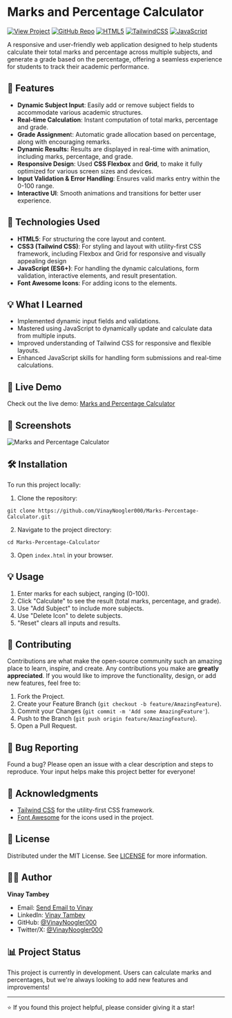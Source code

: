 # Marks and Percentage Calculator

[![View Project](https://img.shields.io/badge/View-Project-blue)](https://marks-and-percentage-calculator-by-vt.b-cdn.net/)
[![GitHub Repo](https://img.shields.io/badge/GitHub-Repo-black)](https://github.com/VinayNoogler000/Marks-Percentage-Calculator)
[![HTML5](https://img.shields.io/badge/html5-%23E34F26.svg?style=for-the-badge&logo=html5&logoColor=white)](https://github.com/VinayNoogler000/Marks-Percentage-Calculator/blob/main/index.html)
[![TailwindCSS](https://img.shields.io/badge/tailwindcss-%2338B2AC.svg?style=for-the-badge&logo=tailwind-css&logoColor=white)](https://github.com/VinayNoogler000/Marks-Percentage-Calculator/blob/main/style.css)
[![JavaScript](https://img.shields.io/badge/javascript-%23323330.svg?style=for-the-badge&logo=javascript&logoColor=%23F7DF1E)](https://github.com/VinayNoogler000/Marks-Percentage-Calculator/blob/main/app.js)

A responsive and user-friendly web application designed to help students calculate their total marks and percentage across multiple subjects, and generate a grade based on the percentage, offering a seamless experience for students to track their academic performance.

## 🌟 Features

- **Dynamic Subject Input**: Easily add or remove subject fields to accommodate various academic structures.
- **Real-time Calculation**: Instant computation of total marks, percentage and grade.
- **Grade Assignmen**t: Automatic grade allocation based on percentage, along with encouraging remarks.
- **Dynamic Results:** Results are displayed in real-time with animation, including marks, percentage, and grade.
- **Responsive Design**: Used **CSS Flexbox** and **Grid**, to make it fully optimized for various screen sizes and devices.
- **Input Validation & Error Handling**: Ensures valid marks entry within the 0-100 range.
- **Interactive UI**: Smooth animations and transitions for better user experience.

## 🧰 Technologies Used

- **HTML5**: For structuring the core layout and content.
- **CSS3 (Tailwind CSS)**:  For styling and layout with utility-first CSS framework, including Flexbox and Grid for responsive and visually appealing design
- **JavaScript (ES6+)**: For handling the dynamic calculations, form validation, interactive elements, and result presentation.
- **Font Awesome Icons**: For adding icons to the elements.

## 💡 What I Learned

- Implemented dynamic input fields and validations.
- Mastered using JavaScript to dynamically update and calculate data from multiple inputs.
- Improved understanding of Tailwind CSS for responsive and flexible layouts.
- Enhanced JavaScript skills for handling form submissions and real-time calculations.

## 🚀 Live Demo

Check out the live demo: [Marks and Percentage Calculator](https://marks-and-percentage-calculator-by-vt.b-cdn.net/)

## 📸 Screenshots

![Marks and Percentage Calculator](https://i.postimg.cc/zGXdRM0J/Marks-Calculator.png)

## 🛠️ Installation

To run this project locally:

1. Clone the repository:  
 ```
 git clone https://github.com/VinayNoogler000/Marks-Percentage-Calculator.git
 ```
2. Navigate to the project directory:
 ```
 cd Marks-Percentage-Calculator
 ```
3. Open `index.html` in your browser.


## 💡 Usage

1. Enter marks for each subject, ranging (0-100).
2. Click "Calculate" to see the result (total marks, percentage, and grade).
3. Use "Add Subject" to include more subjects.
4. Use "Delete Icon" to delete subjects.
4. "Reset" clears all inputs and results.

## 🤝 Contributing

Contributions are what make the open-source community such an amazing place to learn, inspire, and create. Any contributions you make are **greatly appreciated**. If you would like to improve the functionality, design, or add new features, feel free to:

1. Fork the Project.
2. Create your Feature Branch (`git checkout -b feature/AmazingFeature`).
3. Commit your Changes (`git commit -m 'Add some AmazingFeature'`).
4. Push to the Branch (`git push origin feature/AmazingFeature`).
5. Open a Pull Request.

## 🐛 Bug Reporting

Found a bug? Please open an issue with a clear description and steps to reproduce. Your input helps make this project better for everyone!

## 🙏 Acknowledgments

- [Tailwind CSS](https://tailwindcss.com/) for the utility-first CSS framework.
- [Font Awesome](https://fontawesome.com/) for the icons used in the project.

## 📝 License

Distributed under the MIT License. See [LICENSE](https://github.com/VinayNoogler000/Marks-Percentage-Calculator/blob/main/LICENSE) for more information.

## 👨‍💻 Author

**Vinay Tambey**
- Email: [Send Email to Vinay](mailto:vinaytambey000@gmail.com)
- LinkedIn: [Vinay Tambey](https://www.linkedin.com/in/vinaytambey)
- GitHub: [@VinayNoogler000](https://github.com/VinayNoogler000)
- Twitter/X: [@VinayNoogler000](https://x.com/VinayNoogler000)

## 📊 Project Status

This project is currently in development. Users can calculate marks and percentages, but we're always looking to add new features and improvements!

---

⭐️ If you found this project helpful, please consider giving it a star!
